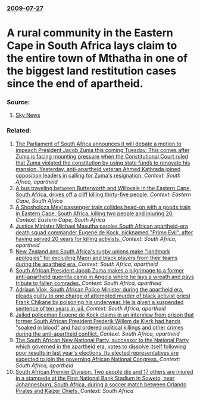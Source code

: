 ### [2009-07-27](/news/2009/07/27/index.md)

#  A rural community in the Eastern Cape in South Africa lays claim to the entire town of Mthatha in one of the biggest land restitution cases since the end of apartheid. 




### Source:

1. [Sky News](http://news.sky.com/skynews/Home/World-News/South-Africa-Land-Row-The-Zimbane-Clan-In-Eastern-Cape-Lay-Claim-To-The-Entire-Town-Of-Mthatha/Article/200907415346640?lpos=World_News_Top_Stories_Header_2&lid=ARTICLE_15346640_South_Africa_Land_Row%3A_The_Zimbane_Clan_In_Eastern_Cape_Lay_Claim_To_The_Entire_Town_Of_Mthatha)

### Related:

1. [The Parliament of South Africa announces it will debate a motion to impeach President Jacob Zuma this coming Tuesday. This comes after Zuma is facing mounting pressure when the Constitutional Court ruled that Zuma violated the constitution by using state funds to renovate his mansion. Yesterday, anti-apartheid veteran Ahmed Kathrada joined opposition leaders in calling for Zuma's resignation. ](/news/2016/04/3/the-parliament-of-south-africa-announces-it-will-debate-a-motion-to-impeach-president-jacob-zuma-this-coming-tuesday-this-comes-after-zuma.md) _Context: South Africa, apartheid_
2. [A bus traveling between Butterworth and Willovale in the Eastern Cape, South Africa, drives off a cliff killing thirty-five people. ](/news/2015/08/29/a-bus-traveling-between-butterworth-and-willovale-in-the-eastern-cape-south-africa-drives-off-a-cliff-killing-thirty-five-people.md) _Context: Eastern Cape, South Africa_
3. [A Shosholoza Meyl passenger train collides head-on with a goods train in Eastern Cape, South Africa, killing two people and injuring 20. ](/news/2015/05/20/a-shosholoza-meyl-passenger-train-collides-head-on-with-a-goods-train-in-eastern-cape-south-africa-killing-two-people-and-injuring-20.md) _Context: Eastern Cape, South Africa_
4. [Justice Minister Michael Masutha paroles South African apartheid-era death squad commander Eugene de Kock, nicknamed "Prime Evil", after having served 20 years for killing activists. ](/news/2015/01/30/justice-minister-michael-masutha-paroles-south-african-apartheid-era-death-squad-commander-eugene-de-kock-nicknamed-prime-evil-after-hav.md) _Context: South Africa, apartheid_
5. [New Zealand and South Africa's rugby unions make "landmark apologies" for excluding Maori and black players from their teams during the apartheid era. ](/news/2010/05/14/new-zealand-and-south-africa-s-rugby-unions-make-landmark-apologies-for-excluding-maori-and-black-players-from-their-teams-during-the-apar.md) _Context: South Africa, apartheid_
6. [ South African President Jacob Zuma makes a pilgrimage to a former anti-apartheid guerrilla camp in Angola where he lays a wreath and pays tribute to fallen comrades. ](/news/2009/08/21/south-african-president-jacob-zuma-makes-a-pilgrimage-to-a-former-anti-apartheid-guerrilla-camp-in-angola-where-he-lays-a-wreath-and-pays-t.md) _Context: South Africa, apartheid_
7. [ Adriaan Vlok, South African Police Minister during the apartheid era, pleads guilty to one charge of attempted murder of black activist priest Frank Chikane by poisoning his underwear. He is given a suspended sentence of ten years in jail. ](/news/2007/08/17/adriaan-vlok-south-african-police-minister-during-the-apartheid-era-pleads-guilty-to-one-charge-of-attempted-murder-of-black-activist-pri.md) _Context: South Africa, apartheid_
8. [ Jailed policeman Eugene de Kock claims in an interview from prison that former South African President Frederik Willem de Klerk had hands "soaked in blood" and had ordered political killings and other crimes during the anti-apartheid conflict. ](/news/2007/07/27/jailed-policeman-eugene-de-kock-claims-in-an-interview-from-prison-that-former-south-african-president-frederik-willem-de-klerk-had-hands.md) _Context: South Africa, apartheid_
9. [ The South African New National Party, successor to the National Party which governed in the apartheid era, votes to dissolve itself following poor results in last year's elections. Its elected representatives are expected to join the governing African National Congress. ](/news/2005/04/9/the-south-african-new-national-party-successor-to-the-national-party-which-governed-in-the-apartheid-era-votes-to-dissolve-itself-followi.md) _Context: South Africa, apartheid_
10. [South African Premier Division. Two people die and 17 others are injured in a stampede at the First National Bank Stadium in Soweto, near Johannesburg, South Africa, during a soccer match between Orlando Pirates and Kaizer Chiefs. ](/news/2017/07/29/south-african-premier-division-two-people-die-and-17-others-are-injured-in-a-stampede-at-the-first-national-bank-stadium-in-soweto-near-jo.md) _Context: South Africa_
